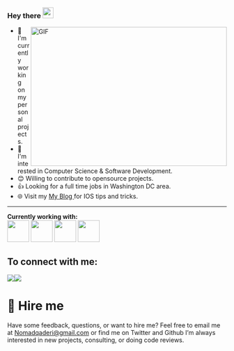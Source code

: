 ### Hey there <img src="https://media.giphy.com/media/hvRJCLFzcasrR4ia7z/giphy.gif" width="25px"> 

<img align="right" alt="GIF" src="https://user-images.githubusercontent.com/43586847/101272471-7ab1f780-375a-11eb-844e-a7c5cfb10dba.gif?raw=true" width="450" height="320" />

- 🔭 I'm currently working on my personal projects.
- 🌱 I'm interested in Computer Science & Software Development.
- 😊 Willing to contribute to opensource projects.
- 👍 Looking for a full time jobs in Washington DC area.
- 🌐 Visit my [My Blog ](https://www.xcoders.io) for IOS tips and tricks.

---

**Currently working with:**<br>
<img width="50" src="https://user-images.githubusercontent.com/43586847/166171979-66507343-c827-4650-8b0a-333a44354b87.png" />
<img width="50" src="https://user-images.githubusercontent.com/43586847/166172104-b35e7c8d-ff8f-4b6f-91c7-69667ba5bee9.png" />
<img width="50" src="https://user-images.githubusercontent.com/43586847/166172126-5541d715-2845-4932-9add-6b9e9c3bc236.png" />
<img width="50" src="https://user-images.githubusercontent.com/43586847/166172147-eb1e2bd9-84ab-4fba-a67e-0b67d1841cb5.png" />


## To connect with me:

[<img src="https://img.shields.io/badge/twitter-%231DA1F2.svg?&style=for-the-badge&logo=twitter&logoColor=white" />](https://twitter.com)[<img src="https://img.shields.io/badge/linkedin-%230077B5.svg?&style=for-the-badge&logo=linkedin&logoColor=white" />](https://www.linkedin.com) 

# 🤝 Hire me
Have some feedback, questions, or want to hire me? Feel free to email me at Nomadqaderi@gmail.com or find me on Twitter and Github I’m always interested in new projects, consulting, or doing code reviews.
